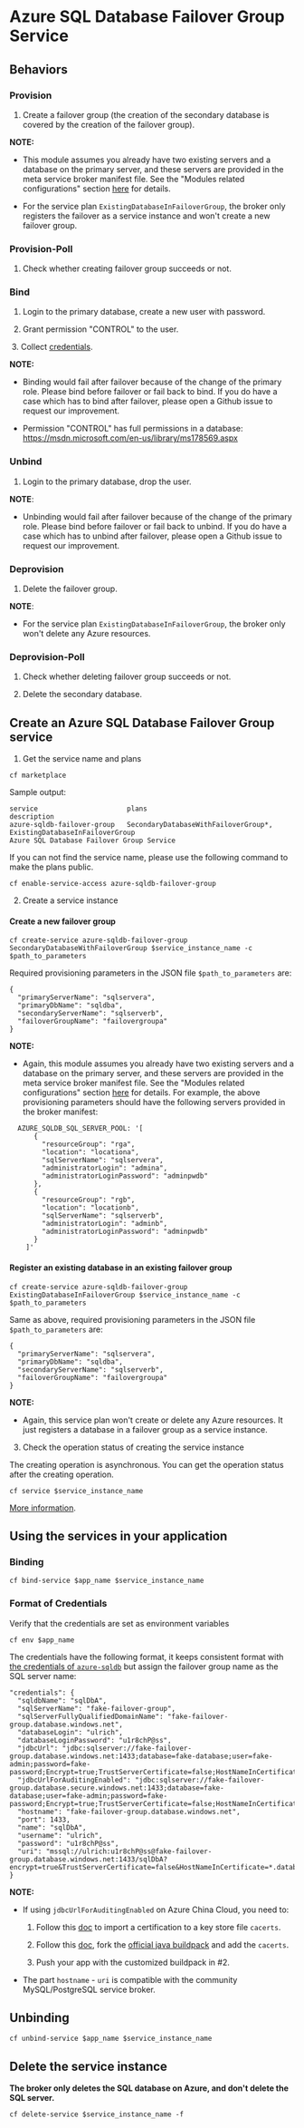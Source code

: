 # Azure SQL Database Failover Group Service

## Behaviors

### Provision

  1. Create a failover group (the creation of the secondary database is covered by the creation of the failover group).

**NOTE:**

  * This module assumes you already have two existing servers and a database on the primary server, and these servers are provided in the meta service broker manifest file. See the "Modules related configurations" section [here](https://github.com/Azure/meta-azure-service-broker/blob/master/docs/how-admin-deploy-the-broker.md#deploy-the-meta-azure-service-broker-as-an-application-in-cloud-foundry) for details.

  * For the service plan `ExistingDatabaseInFailoverGroup`, the broker only registers the failover as a service instance and won't create a new failover group.

### Provision-Poll

  1. Check whether creating failover group succeeds or not.

### Bind

  1. Login to the primary database, create a new user with password.

  2. Grant permission "CONTROL" to the user.

  3. Collect [credentials](./azure-sql-db-failover-group.md#format-of-credentials).

**NOTE:**

  * Binding would fail after failover because of the change of the primary role. Please bind before failover or fail back to bind. If you do have a case which has to bind after failover, please open a Github issue to request our improvement.

  * Permission "CONTROL" has full permissions in a database: https://msdn.microsoft.com/en-us/library/ms178569.aspx

### Unbind

  1. Login to the primary database, drop the user.

**NOTE**:

  * Unbinding would fail after failover because of the change of the primary role. Please bind before failover or fail back to unbind. If you do have a case which has to unbind after failover, please open a Github issue to request our improvement.

### Deprovision

  1. Delete the failover group.


**NOTE**:

  * For the service plan `ExistingDatabaseInFailoverGroup`, the broker only won't delete any Azure resources.

### Deprovision-Poll

  1. Check whether deleting failover group succeeds or not.

  2. Delete the secondary database.

## Create an Azure SQL Database Failover Group service

1. Get the service name and plans

  ```
  cf marketplace
  ```

  Sample output:

  ```
  service                      plans                                                                                                                                                            description
  azure-sqldb-failover-group   SecondaryDatabaseWithFailoverGroup*, ExistingDatabaseInFailoverGroup                                                                                             Azure SQL Database Failover Group Service
  ```

  If you can not find the service name, please use the following command to make the plans public.

  ```
  cf enable-service-access azure-sqldb-failover-group
  ```

2. Create a service instance

#### Create a new failover group

  ```
  cf create-service azure-sqldb-failover-group SecondaryDatabaseWithFailoverGroup $service_instance_name -c $path_to_parameters
  ```

  Required provisioning parameters in the JSON file `$path_to_parameters` are:

  ```
  {
    "primaryServerName": "sqlservera",
    "primaryDbName": "sqldba",
    "secondaryServerName": "sqlserverb",
    "failoverGroupName": "failovergroupa"
  }
  ```

**NOTE:**

  * Again, this module assumes you already have two existing servers and a database on the primary server, and these servers are provided in the meta service broker manifest file. See the "Modules related configurations" section [here](https://github.com/Azure/meta-azure-service-broker/blob/master/docs/how-admin-deploy-the-broker.md#deploy-the-meta-azure-service-broker-as-an-application-in-cloud-foundry) for details. For example, the above provisioning parameters should have the following servers provided in the broker manifest:
```
  AZURE_SQLDB_SQL_SERVER_POOL: '[
      {
        "resourceGroup": "rga",
        "location": "locationa",
        "sqlServerName": "sqlservera",
        "administratorLogin": "admina",
        "administratorLoginPassword": "adminpwdb"
      },
      {
        "resourceGroup": "rgb",
        "location": "locationb",
        "sqlServerName": "sqlserverb",
        "administratorLogin": "adminb",
        "administratorLoginPassword": "adminpwdb"
      }
    ]'
```

#### Register an existing database in an existing failover group

  ```
  cf create-service azure-sqldb-failover-group ExistingDatabaseInFailoverGroup $service_instance_name -c $path_to_parameters
  ```

  Same as above, required provisioning parameters in the JSON file `$path_to_parameters` are:

  ```
  {
    "primaryServerName": "sqlservera",
    "primaryDbName": "sqldba",
    "secondaryServerName": "sqlserverb",
    "failoverGroupName": "failovergroupa"
  }
  ```

**NOTE:**

  * Again, this service plan won't create or delete any Azure resources. It just registers a database in a failover group as a service instance.

3. Check the operation status of creating the service instance

  The creating operation is asynchronous. You can get the operation status after the creating operation.

  ```
  cf service $service_instance_name
  ```

[More information](http://docs.cloudfoundry.org/devguide/services/managing-services.html#create).

## Using the services in your application

### Binding

  ```
  cf bind-service $app_name $service_instance_name
  ```

### Format of Credentials

  Verify that the credentials are set as environment variables

  ```
  cf env $app_name
  ```

  The credentials have the following format, it keeps consistent format with [the credentials of `azure-sqldb`](./azure-sql-db.md#format-of-credentials) but assign the failover group name as the SQL server name:

  ```
  "credentials": {
    "sqldbName": "sqlDbA",
    "sqlServerName": "fake-failover-group",
    "sqlServerFullyQualifiedDomainName": "fake-failover-group.database.windows.net",
    "databaseLogin": "ulrich",
    "databaseLoginPassword": "u1r8chP@ss",
    "jdbcUrl": "jdbc:sqlserver://fake-failover-group.database.windows.net:1433;database=fake-database;user=fake-admin;password=fake-password;Encrypt=true;TrustServerCertificate=false;HostNameInCertificate=*.database.windows.net;loginTimeout=30",
    "jdbcUrlForAuditingEnabled": "jdbc:sqlserver://fake-failover-group.database.secure.windows.net:1433;database=fake-database;user=fake-admin;password=fake-password;Encrypt=true;TrustServerCertificate=false;HostNameInCertificate=*.database.secure.windows.net;loginTimeout=30",
    "hostname": "fake-failover-group.database.windows.net",
    "port": 1433,
    "name": "sqlDbA",
    "username": "ulrich",
    "password": "u1r8chP@ss",
    "uri": "mssql://ulrich:u1r8chP@ss@fake-failover-group.database.windows.net:1433/sqlDbA?encrypt=true&TrustServerCertificate=false&HostNameInCertificate=*.database.windows.net"
  }

  ```

**NOTE:**

  * If using `jdbcUrlForAuditingEnabled` on Azure China Cloud, you need to:

      1. Follow this [doc](https://www.azure.cn/documentation/articles/aog-web-app-java-import-wosign-certification/) to import a certification to a key store file `cacerts`.

      2. Follow this [doc](https://github.com/cloudfoundry/java-buildpack/blob/master/docs/jre-open_jdk_jre.md#custom-ca-certificates), fork the [official java buildpack](https://github.com/cloudfoundry/java-buildpack) and add the `cacerts`.

      3. Push your app with the customized buildpack in #2.

  * The part `hostname` - `uri` is compatible with the community MySQL/PostgreSQL service broker.

## Unbinding

  ```
  cf unbind-service $app_name $service_instance_name
  ```

## Delete the service instance

  **The broker only deletes the SQL database on Azure, and don't delete the SQL server.**

  ```
  cf delete-service $service_instance_name -f
  ```
